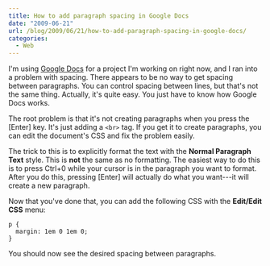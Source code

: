 ```yaml
---
title: How to add paragraph spacing in Google Docs
date: "2009-06-21"
url: /blog/2009/06/21/how-to-add-paragraph-spacing-in-google-docs/
categories:
  - Web
---
```

I'm using [Google Docs](http://docs.google.com/) for a project I'm working on right now, and I ran into a problem with spacing. There appears to be no way to get spacing between paragraphs. You can control spacing between lines, but that's not the same thing. Actually, it's quite easy. You just have to know how Google Docs works.

The root problem is that it's not creating paragraphs when you press the [Enter] key. It's just adding a `<br>` tag. If you get it to create paragraphs, you can edit the document's CSS and fix the problem easily.

The trick to this is to explicitly format the text with the **Normal Paragraph Text** style. This is **not** the same as no formatting. The easiest way to do this is to press Ctrl+0 while your cursor is in the paragraph you want to format. After you do this, pressing [Enter] will actually do what you want---it will create a new paragraph.

Now that you've done that, you can add the following CSS with the **Edit/Edit CSS** menu:

```
p {
  margin: 1em 0 1em 0;
}
```

You should now see the desired spacing between paragraphs.


